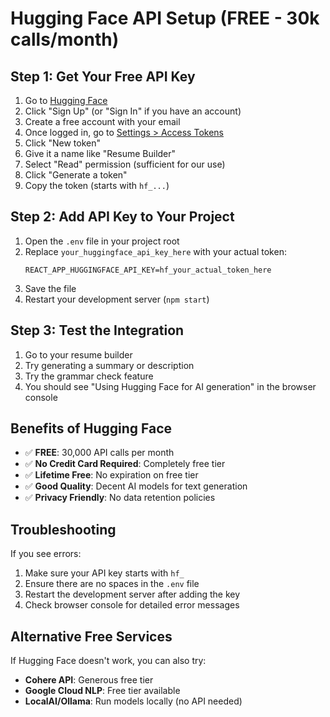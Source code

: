 # Hugging Face API Setup (FREE - 30k calls/month)

## Step 1: Get Your Free API Key

1. Go to [Hugging Face](https://huggingface.co/)
2. Click "Sign Up" (or "Sign In" if you have an account)
3. Create a free account with your email
4. Once logged in, go to [Settings > Access Tokens](https://huggingface.co/settings/tokens)
5. Click "New token"
6. Give it a name like "Resume Builder"
7. Select "Read" permission (sufficient for our use)
8. Click "Generate a token"
9. Copy the token (starts with `hf_...`)

## Step 2: Add API Key to Your Project

1. Open the `.env` file in your project root
2. Replace `your_huggingface_api_key_here` with your actual token:
   ```
   REACT_APP_HUGGINGFACE_API_KEY=hf_your_actual_token_here
   ```
3. Save the file
4. Restart your development server (`npm start`)

## Step 3: Test the Integration

1. Go to your resume builder
2. Try generating a summary or description
3. Try the grammar check feature
4. You should see "Using Hugging Face for AI generation" in the browser console

## Benefits of Hugging Face

- ✅ **FREE**: 30,000 API calls per month
- ✅ **No Credit Card Required**: Completely free tier
- ✅ **Lifetime Free**: No expiration on free tier
- ✅ **Good Quality**: Decent AI models for text generation
- ✅ **Privacy Friendly**: No data retention policies

## Troubleshooting

If you see errors:
1. Make sure your API key starts with `hf_`
2. Ensure there are no spaces in the `.env` file
3. Restart the development server after adding the key
4. Check browser console for detailed error messages

## Alternative Free Services

If Hugging Face doesn't work, you can also try:
- **Cohere API**: Generous free tier
- **Google Cloud NLP**: Free tier available
- **LocalAI/Ollama**: Run models locally (no API needed)
